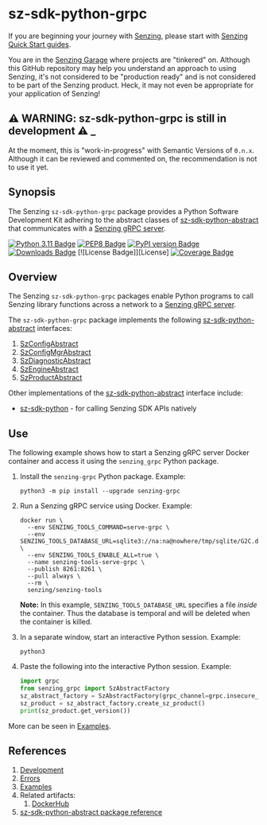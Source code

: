 # sz-sdk-python-grpc

If you are beginning your journey with [Senzing],
please start with [Senzing Quick Start guides].

You are in the [Senzing Garage] where projects are "tinkered" on.
Although this GitHub repository may help you understand an approach to using Senzing,
it's not considered to be "production ready" and is not considered to be part of the Senzing product.
Heck, it may not even be appropriate for your application of Senzing!

## :warning: WARNING: sz-sdk-python-grpc is still in development :warning: _

At the moment, this is "work-in-progress" with Semantic Versions of `0.n.x`.
Although it can be reviewed and commented on,
the recommendation is not to use it yet.

## Synopsis

The Senzing `sz-sdk-python-grpc` package provides a Python Software Development Kit
adhering to the abstract classes of [sz-sdk-python-abstract]
that communicates with a [Senzing gRPC server].

[![Python 3.11 Badge]][Python 3.11]
[![PEP8 Badge]][PEP8]
[![PyPI version Badge]][PyPi version]
[![Downloads Badge]][Downloads]
[![License Badge]][License]
[![Coverage Badge]][Coverage]

## Overview

The Senzing `sz-sdk-python-grpc` packages enable Python programs to call Senzing library functions
across a network to a [Senzing gRPC server].

The `sz-sdk-python-grpc` package implements the following [sz-sdk-python-abstract] interfaces:

1. [SzConfigAbstract]
1. [SzConfigMgrAbstract]
1. [SzDiagnosticAbstract]
1. [SzEngineAbstract]
1. [SzProductAbstract]

Other implementations of the [sz-sdk-python-abstract] interface include:

- [sz-sdk-python] - for calling Senzing SDK APIs natively

## Use

The following example shows how to start a Senzing gRPC server Docker container
and access it using the `senzing_grpc` Python package.

1. Install the `senzing-grpc` Python package.
   Example:

    ```console
    python3 -m pip install --upgrade senzing-grpc
    ```

1. Run a Senzing gRPC service using Docker.
   Example:

    ```console
    docker run \
      --env SENZING_TOOLS_COMMAND=serve-grpc \
      --env SENZING_TOOLS_DATABASE_URL=sqlite3://na:na@nowhere/tmp/sqlite/G2C.db \
      --env SENZING_TOOLS_ENABLE_ALL=true \
      --name senzing-tools-serve-grpc \
      --publish 8261:8261 \
      --pull always \
      --rm \
      senzing/senzing-tools
    ```

   **Note:** In this example, `SENZING_TOOLS_DATABASE_URL` specifies a file *inside* the container.
   Thus the database is temporal and will be deleted when the container is killed.

1. In a separate window, start an interactive Python session.
   Example:

    ```console
    python3
    ```

1. Paste the following into the interactive Python session.
   Example:

    ```python
    import grpc
    from senzing_grpc import SzAbstractFactory
    sz_abstract_factory = SzAbstractFactory(grpc_channel=grpc.insecure_channel("localhost:8261"))
    sz_product = sz_abstract_factory.create_sz_product()
    print(sz_product.get_version())

    ```

More can be seen in [Examples].

## References

1. [Development]
1. [Errors]
1. [Examples]
1. Related artifacts:
    1. [DockerHub]
1. [sz-sdk-python-abstract package reference]

[Coverage badge]: https://img.shields.io/badge/dynamic/json?color=brightgreen&label=coverage&query=%24.message&url=https%3A%2F%2Fraw.githubusercontent.com%2Fsenzing-garage%2Fsz-sdk-python%2Fpython-coverage-comment-action-data%2Fendpoint.json
[Coverage]: https://htmlpreview.github.io/?https://github.com/senzing-garage/sz-sdk-python-grpc/blob/python-coverage-comment-action-data/htmlcov/index.html
[Development]: docs/development.md
[DockerHub]: https://hub.docker.com/r/senzing/sz-sdk-python-grpc
[Downloads Badge]: https://static.pepy.tech/badge/senzing-grpc
[Downloads]: https://pepy.tech/project/senzing-grpc
[Errors]: docs/errors.md
[Examples]: docs/examples.md
[PEP8 Badge]: https://img.shields.io/badge/code%20style-pep8-orange.svg
[PEP8]: https://www.python.org/dev/peps/pep-0008/
[PyPI version Badge]: https://badge.fury.io/py/senzing-grpc.svg
[PyPi version]: https://badge.fury.io/py/senzing-grpc
[Python 3.11 Badge]: https://img.shields.io/badge/python-3.11-blue.svg
[Python 3.11]: https://www.python.org/downloads/release/python-3110/
[Senzing Garage]: https://github.com/senzing-garage
[Senzing gRPC server]: https://github.com/senzing-garage/servegrpc
[Senzing Quick Start guides]: https://docs.senzing.com/quickstart/
[Senzing]: https://senzing.com/
[sz-sdk-python-abstract package reference]: https://hub.senzing.com/sz-sdk-python-abstract/
[sz-sdk-python-abstract]: https://github.com/senzing-garage/sz-sdk-python-abstract/tree/main/src/senzing_abstract
[sz-sdk-python]: https://github.com/senzing-garage/sz-sdk-python
[SzConfigAbstract]: https://github.com/senzing-garage/sz-sdk-python-abstract/blob/main/src/senzing_abstract/szconfig_abstract.py
[SzConfigMgrAbstract]: https://github.com/senzing-garage/sz-sdk-python-abstract/blob/main/src/senzing_abstract/szconfigmanager_abstract.py
[SzDiagnosticAbstract]: https://github.com/senzing-garage/sz-sdk-python-abstract/blob/main/src/senzing_abstract/szdiagnostic_abstract.py
[SzEngineAbstract]: https://github.com/senzing-garage/sz-sdk-python-abstract/blob/main/src/senzing_abstract/szengine_abstract.py
[SzProductAbstract]: https://github.com/senzing-garage/sz-sdk-python-abstract/blob/main/src/senzing_abstract/szproduct_abstract.py
